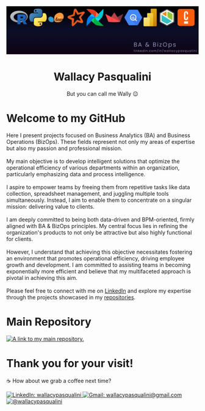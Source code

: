 <a href="https://www.linkedin.com/in/wallacypasqualini/" rel="noreferrer noopener" target="_blank">
  <img src="https://github.com/WallPasq/WallPasq/blob/main/assets/banner1.png" alt="Languages and frameworks icons: R, Python, Scikit-learn, Spark, Airflow, Streamlit, Big Query, Power BI, Bizagi and Camunda." rel="noreferrer noopener" target="_blank">
</a>

<div align="center">
  <h1>Wallacy Pasqualini</h1>
  <p>But you can call me Wally 😉</p>
</div>

<h1>Welcome to my GitHub</h1>
<p>
   Here I present projects focused on Business Analytics (BA) and Business Operations (BizOps). These fields represent not only my areas of expertise but also my passion and professional mission. <br /> <br />
   My main objective is to develop intelligent solutions that optimize the operational efficiency of various departments within an organization, particularly emphasizing data and process intelligence. <br /> <br />
   I aspire to empower teams by freeing them from repetitive tasks like data collection, spreadsheet management, and juggling multiple tools simultaneously. Instead, I aim to enable them to concentrate on a singular mission: delivering value to clients. <br /> <br />
   I am deeply committed to being both data-driven and BPM-oriented, firmly aligned with BA & BizOps principles. My central focus lies in refining the organization's products to not only be attractive but also highly functional for clients. <br /> <br />
   However, I understand that achieving this objective necessitates fostering an environment that promotes operational efficiency, driving employee growth and development. I am committed to assisting teams in becoming exponentially more efficient and believe that my multifaceted approach is pivotal in achieving this aim. <br /> <br />
   Please feel free to connect with me on <a href="https://www.linkedin.com/in/wallacypasqualini/" rel="noreferrer noopener" target="_blank">LinkedIn</a> and explore my expertise through the projects showcased in my <a href="https://github.com/WallPasq?tab=repositories" rel="noreferrer noopener" target="_blank">repositories</a>.
</p>

<h1>Main Repository</h1>
<a href="https://github.com/WallPasq/projects" rel="noreferrer noopener" target="_blank">
  <img src="https://github-readme-stats.vercel.app/api/pin/?username=wallpasq&repo=projects&title_color=BEBEF2&icon_color=BEBEF2&text_color=BEBEF2&bg_color=0C0F29" alt="A link to my main repository." rel="noreferrer noopener" target="_blank">
</a>

<h1>Thank you for your visit!</h1>
<p>☕ How about we grab a coffee next time?</p>
<a href="https://www.linkedin.com/in/wallacypasqualini/" rel="noreferrer noopener" target="_blank">
  <img src="https://img.shields.io/badge/-LinkedIn-%230077B5?style=for-the-badge&logo=linkedin&logoColor=white" alt="LinkedIn: wallacypasqualini" rel="noreferrer noopener" target="_blank">
</a> 
<a href = "mailto:wallacypasqualini@gmail.com" rel="noreferrer noopener" target="_blank">
  <img src="https://img.shields.io/badge/-Gmail-%23333?style=for-the-badge&logo=gmail&logoColor=white" alt="Gmail: wallacypasqualini@gmail.com" rel="noreferrer noopener" target="_blank">
</a>
<a href="https://instagram.com/wallacypasqualini" rel="noreferrer noopener" target="_blank">
  <img src="https://img.shields.io/badge/-Instagram-%23E4405F?style=for-the-badge&logo=instagram&logoColor=white" alt="@wallacypasqualini" rel="noreferrer noopener" target="_blank">
</a>
